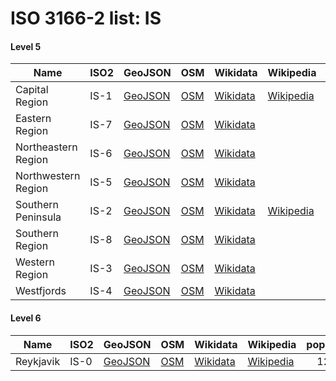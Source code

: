# ISO 3166-2 list: IS


#### Level 5
Name | ISO2 | GeoJSON | OSM | Wikidata | Wikipedia | population 
--- | --- | --- | --- | --- | --- | --: 
Capital Region | IS-1 | [GeoJSON](../../geojson/high/iso2/IS/IS-1.geojson) | [OSM](https://www.openstreetmap.org/relation/3881596) | [Wikidata](https://www.wikidata.org/wiki/Q203304) | [Wikipedia](http://en.wikipedia.org/wiki/is%3AH%C3%B6fu%C3%B0borgarsv%C3%A6%C3%B0i%C3%B0) | 213,619
Eastern Region | IS-7 | [GeoJSON](../../geojson/high/iso2/IS/IS-7.geojson) | [OSM](https://www.openstreetmap.org/relation/4001011) | [Wikidata](https://www.wikidata.org/wiki/Q220663) |  | 15,300
Northeastern Region | IS-6 | [GeoJSON](../../geojson/high/iso2/IS/IS-6.geojson) | [OSM](https://www.openstreetmap.org/relation/4001055) | [Wikidata](https://www.wikidata.org/wiki/Q241551) |  | 29,361
Northwestern Region | IS-5 | [GeoJSON](../../geojson/high/iso2/IS/IS-5.geojson) | [OSM](https://www.openstreetmap.org/relation/4001076) | [Wikidata](https://www.wikidata.org/wiki/Q210866) |  | 7,392
Southern Peninsula | IS-2 | [GeoJSON](../../geojson/high/iso2/IS/IS-2.geojson) | [OSM](https://www.openstreetmap.org/relation/4002388) | [Wikidata](https://www.wikidata.org/wiki/Q212768) | [Wikipedia](http://en.wikipedia.org/wiki/is%3ASu%C3%B0urnes) | 21,431
Southern Region | IS-8 | [GeoJSON](../../geojson/high/iso2/IS/IS-8.geojson) | [OSM](https://www.openstreetmap.org/relation/4002410) | [Wikidata](https://www.wikidata.org/wiki/Q204796) |  | 23,311
Western Region | IS-3 | [GeoJSON](../../geojson/high/iso2/IS/IS-3.geojson) | [OSM](https://www.openstreetmap.org/relation/4001119) | [Wikidata](https://www.wikidata.org/wiki/Q221791) |  | 15,766
Westfjords | IS-4 | [GeoJSON](../../geojson/high/iso2/IS/IS-4.geojson) | [OSM](https://www.openstreetmap.org/relation/4001093) | [Wikidata](https://www.wikidata.org/wiki/Q727267) |  | 6,883


#### Level 6
Name | ISO2 | GeoJSON | OSM | Wikidata | Wikipedia | population 
--- | --- | --- | --- | --- | --- | --: 
Reykjavik | IS-0 | [GeoJSON](../../geojson/high/iso2/IS/IS-0.geojson) | [OSM](https://www.openstreetmap.org/relation/2580605) | [Wikidata](https://www.wikidata.org/wiki/Q1764) | [Wikipedia](http://en.wikipedia.org/wiki/is%3AReykjav%C3%ADk) | 128,793
